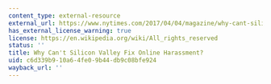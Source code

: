 ```yaml
---
content_type: external-resource
external_url: https://www.nytimes.com/2017/04/04/magazine/why-cant-silicon-valley-fix-online-harassment.html?_r=0&mtrref=stellar.mit.edu&gwh=0B887F6234E773FB81E44B49B9D09FF0&gwt=pay
has_external_license_warning: true
license: https://en.wikipedia.org/wiki/All_rights_reserved
status: ''
title: Why Can't Silicon Valley Fix Online Harassment?
uid: c6d339b9-10a6-4fe0-9b44-db9c08bfe924
wayback_url: ''
---
```

